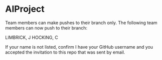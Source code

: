 # AIProject

Team members can make pushes to their branch only. The following team members can now push to their branch:

LIMBRICK, J
HOCKING, C

If your name is not listed, confirm I have your GitHub username and you accepted the invitation to this repo that was sent by email.
